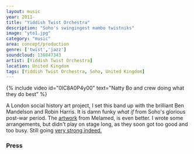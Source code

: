 ```yaml
---
layout: music
year: 2011-
title: "Yiddish Twist Orchestra"
description: "Soho's swingingest mambo twistniks"
image: "yto1.jpg"
category: "music"
area: concept/production
genre: ['twist','jazz']
soundcloud: 136847343
artist: [Yiddish Twist Orchestra]
location: United Kingdom
tags: [Yiddish Twist Orchestra, Soho, United Kingdom]
---
```


{% include video id="0lC8A0P4y00" text="Natty Bo and crew doing what they do best" %}

<span class="newthought">A London social history</span> art project,  I set this band up with the brilliant Ben Mandelson and Robin Harris. It is damn funky <em>what if</em> from Soho's glorious post-war period. The <a href="https://www.behance.net/gallery/26470597/Yiddish-twist-orchestra"  >artwork</a> from Melamed, is even better. I wrote some arrangements, but didn't play on stage long, as they soon got too good and too busy. Still going <a href="http://yiddishtwistorchestra.com"  >very strong indeed.</a>

<h3>Press</h3>

<blockquote>
	<p></p>
	<footer></footer>
</blockquote>